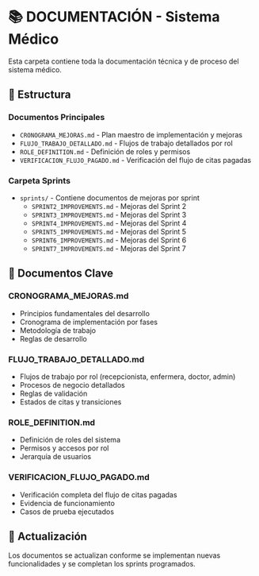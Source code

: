 # 📚 DOCUMENTACIÓN - Sistema Médico

Esta carpeta contiene toda la documentación técnica y de proceso del sistema médico.

## 📁 Estructura

### **Documentos Principales**
- `CRONOGRAMA_MEJORAS.md` - Plan maestro de implementación y mejoras
- `FLUJO_TRABAJO_DETALLADO.md` - Flujos de trabajo detallados por rol
- `ROLE_DEFINITION.md` - Definición de roles y permisos
- `VERIFICACION_FLUJO_PAGADO.md` - Verificación del flujo de citas pagadas

### **Carpeta Sprints**
- `sprints/` - Contiene documentos de mejoras por sprint
  - `SPRINT2_IMPROVEMENTS.md` - Mejoras del Sprint 2
  - `SPRINT3_IMPROVEMENTS.md` - Mejoras del Sprint 3
  - `SPRINT4_IMPROVEMENTS.md` - Mejoras del Sprint 4
  - `SPRINT5_IMPROVEMENTS.md` - Mejoras del Sprint 5
  - `SPRINT6_IMPROVEMENTS.md` - Mejoras del Sprint 6
  - `SPRINT7_IMPROVEMENTS.md` - Mejoras del Sprint 7

## 📖 Documentos Clave

### **CRONOGRAMA_MEJORAS.md**
- Principios fundamentales del desarrollo
- Cronograma de implementación por fases
- Metodología de trabajo
- Reglas de desarrollo

### **FLUJO_TRABAJO_DETALLADO.md**
- Flujos de trabajo por rol (recepcionista, enfermera, doctor, admin)
- Procesos de negocio detallados
- Reglas de validación
- Estados de citas y transiciones

### **ROLE_DEFINITION.md**
- Definición de roles del sistema
- Permisos y accesos por rol
- Jerarquía de usuarios

### **VERIFICACION_FLUJO_PAGADO.md**
- Verificación completa del flujo de citas pagadas
- Evidencia de funcionamiento
- Casos de prueba ejecutados

## 🔄 Actualización

Los documentos se actualizan conforme se implementan nuevas funcionalidades y se completan los sprints programados.

